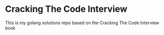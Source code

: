 # Cracking The Code Interview
This is my golang solutions repo based on the Cracking The Code Interview book
